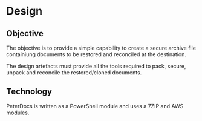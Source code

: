 # Design

## Objective

The objective is to provide a simple capability to create a secure
archive file containiung documents to be restored and reconciled at the destination.

The design artefacts must provide all the tools required to pack,
secure, unpack and reconcile the restored/cloned documents.

## Technology

PeterDocs is written as a PowerShell module and uses a 7ZIP and AWS modules.
